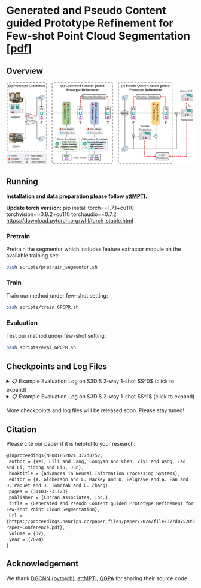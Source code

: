 # Generated and Pseudo Content guided Prototype Refinement for Few-shot Point Cloud Segmentation [[pdf](https://proceedings.neurips.cc/paper_files/paper/2024/file/377d0752059d3d4686aa021b664a25dd-Paper-Conference.pdf)]


## Overview

![framework](framework.png)



## Running 

**Installation and data preparation please follow [attMPTI](https://github.com/Na-Z/attMPTI).**

**Update torch version:** pip install torch==1.7.1+cu110 torchvision==0.8.2+cu110 torchaudio==0.7.2 https://download.pytorch.org/whl/torch_stable.html


### Pretrain

Pretrain the segmentor which includes feature extractor module on the available training set:

```bash
bash scripts/pretrain_segmentor.sh
```

### Train

Train our method under few-shot setting:

```bash
bash scripts/train_GPCPR.sh
```

### Evaluation

Test our method under few-shot setting:

```bash
bash scripts/eval_GPCPR.sh
```


## Checkpoints and Log Files


<details><summary>📋 Example Evaluation Log on S3DIS 2-way 1-shot $S^0$ (click to expand)</summary>
<pre style="white-space: pre-wrap;">
[Eval] Iter: 100 | Loss: 0.6116 | Acc: 0.93 | 2024-05-01 06:50:34.924039
[Eval] Iter: 200 | Loss: 0.7918 | Acc: 0.87 | 2024-05-01 06:50:43.659885
[Eval] Iter: 300 | Loss: 0.4648 | Acc: 0.91 | 2024-05-01 06:50:52.470970
[Eval] Iter: 400 | Loss: 0.4312 | Acc: 0.97 | 2024-05-01 06:51:01.385772
[Eval] Iter: 500 | Loss: 0.8366 | Acc: 0.83 | 2024-05-01 06:51:10.089211
[Eval] Iter: 600 | Loss: 0.3792 | Acc: 0.92 | 2024-05-01 06:51:18.904245
[Eval] Iter: 700 | Loss: 0.8277 | Acc: 0.84 | 2024-05-01 06:51:27.654968
[Eval] Iter: 800 | Loss: 0.5387 | Acc: 0.90 | 2024-05-01 06:51:36.446670
[Eval] Iter: 900 | Loss: 0.6179 | Acc: 0.97 | 2024-05-01 06:51:45.185131
[Eval] Iter: 1000 | Loss: 0.5811 | Acc: 0.87 | 2024-05-01 06:51:53.024703
[Eval] Iter: 1100 | Loss: 0.9381 | Acc: 0.79 | 2024-05-01 06:51:59.957046
[Eval] Iter: 1200 | Loss: 0.3135 | Acc: 0.91 | 2024-05-01 06:52:05.937542
[Eval] Iter: 1300 | Loss: 0.2423 | Acc: 0.93 | 2024-05-01 06:52:13.156202
[Eval] Iter: 1400 | Loss: 0.4104 | Acc: 0.97 | 2024-05-01 06:52:20.758485
[Eval] Iter: 1500 | Loss: 1.0394 | Acc: 0.83 | 2024-05-01 06:52:29.347236
*****Test Classes: [3, 11, 10, 0, 8, 4]*****
----- [class 0]  IoU: 0.773986 -----
----- [class 1]  IoU: 0.635013 -----
----- [class 2]  IoU: 0.770267 -----
----- [class 3]  IoU: 0.787329 -----
----- [class 4]  IoU: 0.610820 -----
----- [class 5]  IoU: 0.871807 -----
----- [class 6]  IoU: 0.767085 -----

=====[TEST] Loss: 0.6994 | Mean IoU: 0.740387 =====
</pre>
</details>


<details><summary>📋 Example Evaluation Log on S3DIS 2-way 1-shot $S^1$     (click to expand)</summary>
<pre style="white-space: pre-wrap;">
[Eval] Iter: 100 | Loss: 0.3545 | Acc: 0.98 | 2024-05-01 06:52:26.173780
[Eval] Iter: 200 | Loss: 0.3451 | Acc: 0.94 | 2024-05-01 06:52:33.936398
[Eval] Iter: 300 | Loss: 0.4708 | Acc: 0.97 | 2024-05-01 06:52:41.070406
[Eval] Iter: 400 | Loss: 0.6633 | Acc: 0.81 | 2024-05-01 06:52:49.392353
[Eval] Iter: 500 | Loss: 2.1276 | Acc: 0.57 | 2024-05-01 06:52:56.535450
[Eval] Iter: 600 | Loss: 0.6927 | Acc: 0.89 | 2024-05-01 06:53:03.686981
[Eval] Iter: 700 | Loss: 0.7142 | Acc: 0.83 | 2024-05-01 06:53:10.838412
[Eval] Iter: 800 | Loss: 1.0077 | Acc: 0.68 | 2024-05-01 06:53:17.949161
[Eval] Iter: 900 | Loss: 0.5528 | Acc: 0.91 | 2024-05-01 06:53:25.107347
[Eval] Iter: 1000 | Loss: 0.3311 | Acc: 0.97 | 2024-05-01 06:53:32.250927
[Eval] Iter: 1100 | Loss: 0.6496 | Acc: 0.82 | 2024-05-01 06:53:39.485327
[Eval] Iter: 1200 | Loss: 0.5423 | Acc: 0.98 | 2024-05-01 06:53:46.672769
[Eval] Iter: 1300 | Loss: 0.7527 | Acc: 0.79 | 2024-05-01 06:53:53.884703
[Eval] Iter: 1400 | Loss: 0.5532 | Acc: 0.86 | 2024-05-01 06:54:01.128012
[Eval] Iter: 1500 | Loss: 0.4483 | Acc: 0.97 | 2024-05-01 06:54:08.372825
*****Test Classes: [6, 1, 9, 7, 2, 5]*****
----- [class 0]  IoU: 0.799077 -----
----- [class 1]  IoU: 0.839004 -----
----- [class 2]  IoU: 0.690794 -----
----- [class 3]  IoU: 0.893977 -----
----- [class 4]  IoU: 0.723927 -----
----- [class 5]  IoU: 0.673990 -----
----- [class 6]  IoU: 0.824688 -----

=====[TEST] Loss: 0.6656 | Mean IoU: 0.774397 =====
</pre>
</details>


More checkpoints and log files will be released soon. Please stay tuned!

## Citation
Please cite our paper if it is helpful to your research:

    @inproceedings{NEURIPS2024_377d0752,
     author = {Wei, Lili and Lang, Congyan and Chen, Ziyi and Wang, Tao and Li, Yidong and Liu, Jun},
     booktitle = {Advances in Neural Information Processing Systems},
     editor = {A. Globerson and L. Mackey and D. Belgrave and A. Fan and U. Paquet and J. Tomczak and C. Zhang},
     pages = {31103--31123},
     publisher = {Curran Associates, Inc.},
     title = {Generated and Pseudo Content guided Prototype Refinement for Few-shot Point Cloud Segmentation},
     url = {https://proceedings.neurips.cc/paper_files/paper/2024/file/377d0752059d3d4686aa021b664a25dd-Paper-Conference.pdf},
     volume = {37},
     year = {2024}
    }





## Acknowledgement
We thank [DGCNN (pytorch)](https://github.com/WangYueFt/dgcnn/tree/master/pytorch), [attMPTI](https://github.com/Na-Z/attMPTI), [QGPA](https://github.com/heshuting555/PAP-FZS3D) for sharing their source code.
